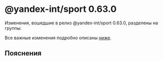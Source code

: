 # @yandex-int/sport 0.63.0

<!-- ЧЕЛОВЕЧЕСКОЕ ВСТУПЛЕНИЕ -->

Изменения, вошедшие в релиз @yandex-int/sport 0.63.0, разделены на группы:

Все важные изменения подробно описаны [ниже](#Пояснения).

## Пояснения

